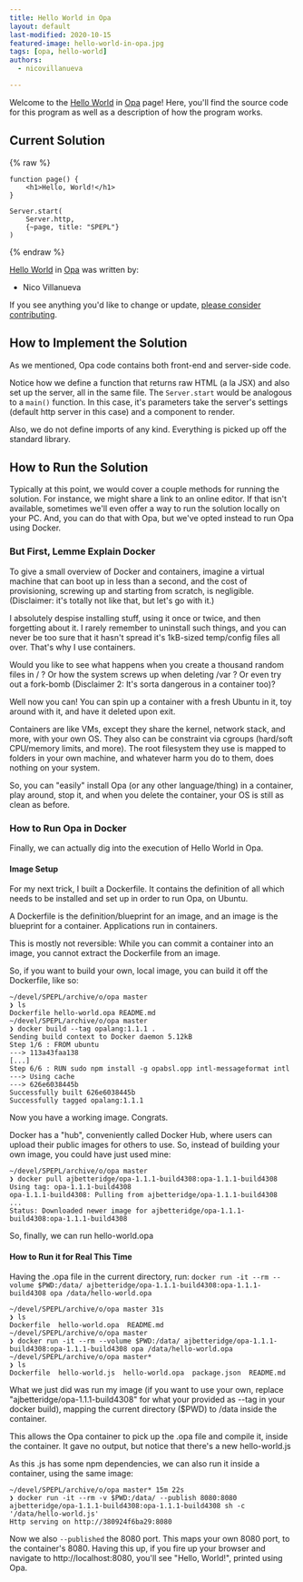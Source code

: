 ```yaml
---
title: Hello World in Opa
layout: default
last-modified: 2020-10-15
featured-image: hello-world-in-opa.jpg
tags: [opa, hello-world]
authors:
  - nicovillanueva

---
```


Welcome to the [Hello World](https://rzuckerm.github.io/sample-programs-website-copy/projects/hello-world) in [Opa](https://rzuckerm.github.io/sample-programs-website-copy/languages/opa) page! Here, you'll find the source code for this program as well as a description of how the program works.

## Current Solution

{% raw %}

```opa
function page() {
    <h1>Hello, World!</h1>
}

Server.start(
    Server.http,
    {~page, title: "SPEPL"}
)
```

{% endraw %}

[Hello World](https://rzuckerm.github.io/sample-programs-website-copy/projects/hello-world) in [Opa](https://rzuckerm.github.io/sample-programs-website-copy/languages/opa) was written by:

- Nico Villanueva

If you see anything you'd like to change or update, [please consider contributing](https://github.com/TheRenegadeCoder/sample-programs).

## How to Implement the Solution

As we mentioned, Opa code contains both front-end and server-side code.

Notice how we define a function that returns raw HTML (a la JSX) and also set
up the server, all in the same file. The `Server.start` would be analogous to a
`main()` function. In this case, it's parameters take the server's settings
(default http server in this case) and a component to render.

Also, we do not define imports of any kind. Everything is picked up off the
standard library.


## How to Run the Solution

Typically at this point, we would cover a couple methods for running the solution.
For instance, we might share a link to an online editor. If that isn't available,
sometimes we'll even offer a way to run the solution locally on your PC. And,
you can do that with Opa, but we've opted instead to run Opa using Docker.

### But First, Lemme Explain Docker

To give a small overview of Docker and containers, imagine a virtual machine that
can boot up in less than a second, and the cost of provisioning, screwing up and
starting from scratch, is negligible. (Disclaimer: it's totally not like that,
but let's go with it.)

I absolutely despise installing stuff, using it once or twice, and then forgetting
about it. I rarely remember to uninstall such things, and you can never be too
sure that it hasn't spread it's 1kB-sized temp/config files all over. That's why
I use containers.

Would you like to see what happens when you create a thousand random files
in / ? Or how the system screws up when deleting /var ? Or even try out a
fork-bomb (Disclaimer 2: It's sorta dangerous in a container too)?

Well now you can! You can spin up a container with a fresh Ubuntu in it, toy
around with it, and have it deleted upon exit.

Containers are like VMs, except they share the kernel, network stack, and more,
with your own OS. They also can be constraint via cgroups (hard/soft CPU/memory
limits, and more). The root filesystem they use is mapped to folders in your
own machine, and whatever harm you do to them, does nothing on your system.

So, you can "easily" install Opa (or any other language/thing) in a container,
play around, stop it, and when you delete the container, your OS is still as
clean as before.

### How to Run Opa in Docker

Finally, we can actually dig into the execution of Hello World in Opa.

#### Image Setup

For my next trick, I built a Dockerfile. It contains the definition of all
which needs to be installed and set up in order to run Opa, on Ubuntu.

A Dockerfile is the definition/blueprint for an image, and an image is the
blueprint for a container. Applications run in containers.

This is mostly not reversible: While you can commit a container into an image,
you cannot extract the Dockerfile from an image.

So, if you want to build your own, local image, you can build it off the
Dockerfile, like so:

```console
~/devel/SPEPL/archive/o/opa master
❯ ls
Dockerfile hello-world.opa README.md
~/devel/SPEPL/archive/o/opa master
❯ docker build --tag opalang:1.1.1 .
Sending build context to Docker daemon 5.12kB
Step 1/6 : FROM ubuntu
---> 113a43faa138
[...]
Step 6/6 : RUN sudo npm install -g opabsl.opp intl-messageformat intl
---> Using cache
---> 626e6038445b
Successfully built 626e6038445b
Successfully tagged opalang:1.1.1
```

Now you have a working image. Congrats.

Docker has a "hub", conveniently called Docker Hub, where users can upload
their public images for others to use. So, instead of building your own image,
you could have just used mine:

```console
~/devel/SPEPL/archive/o/opa master
❯ docker pull ajbetteridge/opa-1.1.1-build4308:opa-1.1.1-build4308
Using tag: opa-1.1.1-build4308
opa-1.1.1-build4308: Pulling from ajbetteridge/opa-1.1.1-build4308
...
Status: Downloaded newer image for ajbetteridge/opa-1.1.1-build4308:opa-1.1.1-build4308
```

So, finally, we can run hello-world.opa

#### How to Run it for Real This Time

Having the .opa file in the current directory, run: `docker run -it --rm --volume $PWD:/data/ ajbetteridge/opa-1.1.1-build4308:opa-1.1.1-build4308 opa /data/hello-world.opa`

```console
~/devel/SPEPL/archive/o/opa master 31s
❯ ls
Dockerfile  hello-world.opa  README.md
~/devel/SPEPL/archive/o/opa master
❯ docker run -it --rm --volume $PWD:/data/ ajbetteridge/opa-1.1.1-build4308:opa-1.1.1-build4308 opa /data/hello-world.opa
~/devel/SPEPL/archive/o/opa master*
❯ ls
Dockerfile  hello-world.js  hello-world.opa  package.json  README.md
```

What we just did was run my image (if you want to use your own, replace
"ajbetteridge/opa-1.1.1-build4308" for what your provided as --tag in your docker build),
mapping the current directory ($PWD) to /data inside the container.

This allows the Opa container to pick up the .opa file and compile it, inside
the container. It gave no output, but notice that there's a new hello-world.js

As this .js has some npm dependencies, we can also run it inside a container,
using the same image:

```console
~/devel/SPEPL/archive/o/opa master* 15m 22s
❯ docker run -it --rm -v $PWD:/data/ --publish 8080:8080 ajbetteridge/opa-1.1.1-build4308:opa-1.1.1-build4308 sh -c '/data/hello-world.js'
Http serving on http://380924f6ba29:8080
```

Now we also `--published` the 8080 port. This maps your own 8080 port, to the
container's 8080. Having this up, if you fire up your browser and navigate
to http://localhost:8080, you'll see "Hello, World!", printed using Opa.
